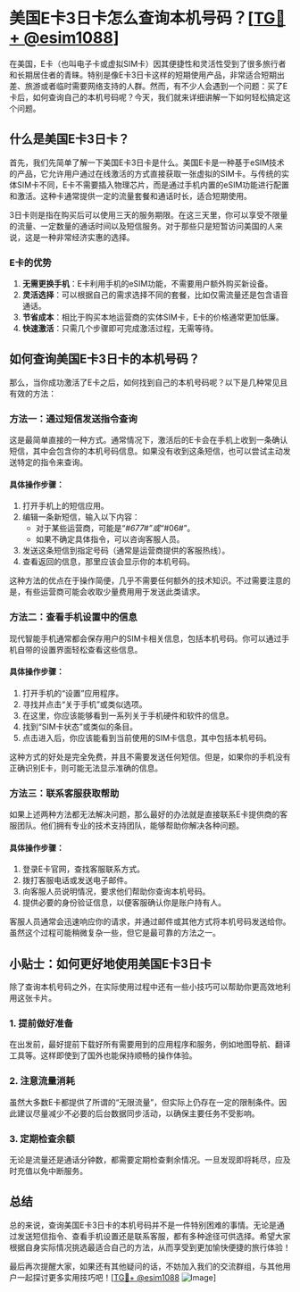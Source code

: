 # 美国E卡3日卡怎么查询本机号码？[[TG💪+ @esim1088](https://t.me/s/esim1088)]

在美国，E卡（也叫电子卡或虚拟SIM卡）因其便捷性和灵活性受到了很多旅行者和长期居住者的青睐。特别是像E卡3日卡这样的短期使用产品，非常适合短期出差、旅游或者临时需要网络支持的人群。然而，有不少人会遇到一个问题：买了E卡后，如何查询自己的本机号码呢？今天，我们就来详细讲解一下如何轻松搞定这个问题。

## 什么是美国E卡3日卡？

首先，我们先简单了解一下美国E卡3日卡是什么。美国E卡是一种基于eSIM技术的产品，它允许用户通过在线激活的方式直接获取一张虚拟的SIM卡。与传统的实体SIM卡不同，E卡不需要插入物理芯片，而是通过手机内置的eSIM功能进行配置和激活。这种卡通常提供一定的流量套餐和通话时长，适合短期使用。

3日卡则是指在购买后可以使用三天的服务期限。在这三天里，你可以享受不限量的流量、一定数量的通话时间以及短信服务。对于那些只是短暂访问美国的人来说，这是一种非常经济实惠的选择。

### E卡的优势

1. **无需更换手机**：E卡利用手机的eSIM功能，不需要用户额外购买新设备。
2. **灵活选择**：可以根据自己的需求选择不同的套餐，比如仅需流量还是包含语音通话。
3. **节省成本**：相比于购买本地运营商的实体SIM卡，E卡的价格通常更加低廉。
4. **快速激活**：只需几个步骤即可完成激活过程，无需等待。

## 如何查询美国E卡3日卡的本机号码？

那么，当你成功激活了E卡之后，如何找到自己的本机号码呢？以下是几种常见且有效的方法：

### 方法一：通过短信发送指令查询

这是最简单直接的一种方式。通常情况下，激活后的E卡会在手机上收到一条确认短信，其中会包含你的本机号码信息。如果没有收到这条短信，也可以尝试主动发送特定的指令来查询。

#### 具体操作步骤：
1. 打开手机上的短信应用。
2. 编辑一条新短信，输入以下内容：
   - 对于某些运营商，可能是“*#677#”或“*#06#”。
   - 如果不确定具体指令，可以咨询客服人员。
3. 发送这条短信到指定号码（通常是运营商提供的客服热线）。
4. 查看返回的信息，那里应该会显示你的本机号码。

这种方法的优点在于操作简便，几乎不需要任何额外的技术知识。不过需要注意的是，有些运营商可能会收取少量费用用于发送此类请求。

### 方法二：查看手机设置中的信息

现代智能手机通常都会保存用户的SIM卡相关信息，包括本机号码。你可以通过手机自带的设置界面轻松查看这些信息。

#### 具体操作步骤：
1. 打开手机的“设置”应用程序。
2. 寻找并点击“关于手机”或类似选项。
3. 在这里，你应该能够看到一系列关于手机硬件和软件的信息。
4. 找到“SIM卡状态”或类似的条目。
5. 点击进入后，你应该能看到当前使用的SIM卡信息，其中包括本机号码。

这种方式的好处是完全免费，并且不需要发送任何短信。但是，如果你的手机没有正确识别E卡，则可能无法显示准确的信息。

### 方法三：联系客服获取帮助

如果上述两种方法都无法解决问题，那么最好的办法就是直接联系E卡提供商的客服团队。他们拥有专业的技术支持团队，能够帮助你解决各种问题。

#### 具体操作步骤：
1. 登录E卡官网，查找客服联系方式。
2. 拨打客服电话或发送电子邮件。
3. 向客服人员说明情况，要求他们帮助你查询本机号码。
4. 提供必要的身份验证信息，以便客服确认你是账户持有人。

客服人员通常会迅速响应你的请求，并通过邮件或其他方式将本机号码发送给你。虽然这个过程可能稍微复杂一些，但它是最可靠的方法之一。

## 小贴士：如何更好地使用美国E卡3日卡

除了查询本机号码之外，在实际使用过程中还有一些小技巧可以帮助你更高效地利用这张卡片。

### 1. 提前做好准备

在出发前，最好提前下载好所有需要用到的应用程序和服务，例如地图导航、翻译工具等。这样即使到了国外也能保持顺畅的操作体验。

### 2. 注意流量消耗

虽然大多数E卡都提供了所谓的“无限流量”，但实际上仍存在一定的限制条件。因此建议尽量减少不必要的后台数据同步活动，以确保主要任务不受影响。

### 3. 定期检查余额

无论是流量还是通话分钟数，都需要定期检查剩余情况。一旦发现即将耗尽，应及时充值以免中断服务。

## 总结

总的来说，查询美国E卡3日卡的本机号码并不是一件特别困难的事情。无论是通过发送短信指令、查看手机设置还是联系客服，都有多种途径可供选择。希望大家根据自身实际情况挑选最适合自己的方法，从而享受到更加愉快便捷的旅行体验！

最后再次提醒大家，如果还有其他疑问的话，不妨加入我们的交流群组，与其他用户一起探讨更多实用技巧吧！[[TG💪+ @esim1088](https://t.me/s/esim1088) ![Image](https://i.postimg.cc/4NQfJmqS/Snipaste-2025-05-13-00-14-12.png)]